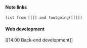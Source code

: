 #### Note links
```dataview
list from [[]] and !outgoing([[]])
```
#### Web development
[[14.00 Back-end development]]
